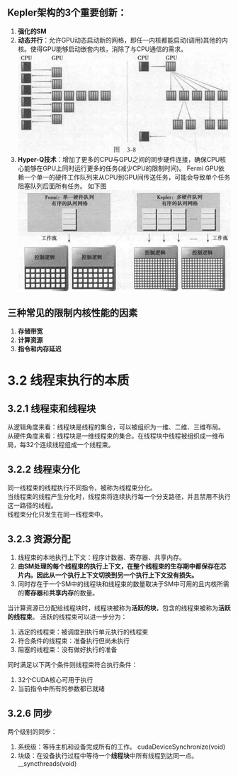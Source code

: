 ## Kepler架构的3个重要创新：
1. **强化的SM**
2. **动态并行**：允许GPU动态启动新的网格，即任一内核都能启动(调用)其他的内核。使得GPU能够启动嵌套内核，消除了与CPU通信的需求。
![动态并行](../imgs/动态并行.png)
3. **Hyper-Q技术**：增加了更多的CPU与GPU之间的同步硬件连接，确保CPU核心能够在GPU上同时运行更多的任务(减少CPU的限制时间)。  Fermi GPU依赖一个单一的硬件工作队列来从CPU到GPU间传送任务，可能会导致单个任务阻塞队列后面所有任务。 如下图
![Hyper-Q](../imgs/Hyper-Q.png)


## 三种常见的限制内核性能的因素
1. **存储带宽**
2. **计算资源**
3. **指令和内存延迟**

# 3.2 线程束执行的本质

## 3.2.1 线程束和线程块
从逻辑角度来看：线程块是线程的集合，可以被组织为一维、二维、三维布局。  <br>
从硬件角度来看：线程块是一维线程束的集合。在线程块中线程被组织成一维布局，每32个连续线程组成一个线程束。

## 3.2.2 线程束分化
同一线程束的线程执行不同指令，被称为线程束分化。 <br>
当线程束的线程产生分化时，线程束将连续执行每一个分支路径，并且禁用不执行这一路径的线程。 <br>
线程束分化只发生在同一线程束中。

## 3.2.3 资源分配
1. 线程束的本地执行上下文：程序计数器、寄存器、共享内存。 <br>
2. **由SM处理的每个线程束的执行上下文，在整个线程束的生存期中都保存在芯片内。因此从一个执行上下文切换到另一个执行上下文没有损失。** <br>
3. 同时存在于一个SM中的线程块和线程束的数量取决于SM中可用的且内核所需的**寄存器**和**共享内存**的数量。

当计算资源已分配给线程块时，线程块被称为**活跃的块**，包含的线程束被称为**活跃的线程束**。 活跃的线程束可以进一步分为：
1. 选定的线程束：被调度到执行单元执行的线程束
2. 符合条件的线程束：准备执行但尚未执行
3. 阻塞的线程束：没有做好执行的准备

同时满足以下两个条件则线程束符合执行条件：
1. 32个CUDA核心可用于执行
2. 当前指令中所有的参数都已就绪


## 3.2.6 同步
两个级别的同步：
1. 系统级：等待主机和设备完成所有的工作。 cudaDeviceSynchronize(void)
2. 块级：在设备执行过程中等待一个**线程块**中所有线程到达同一点。 __syncthreads(void)
